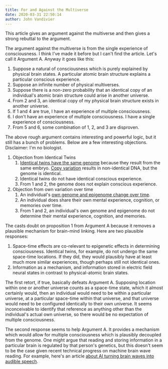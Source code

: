 ```yaml
---
title: For and Against the Multiverse
date: 2020-03-31 22:50:14
author: John Vandivier
---
```




<!-- wp:paragraph -->
<p>This article gives an argument against the multiverse and then gives a strong rebuttal to the argument.</p>
<!-- /wp:paragraph -->

<!-- wp:paragraph -->
<p>The argument against the multiverse is from the single experience of consciousness. I think I've made it before but I can't find the article. Let's call it Argument A. Anyway it goes like this:</p>
<!-- /wp:paragraph -->

<!-- wp:list {\"ordered\":true} -->
<ol><li>Suppose a natural of consciousness which is purely explained by physical brain states. A particular atomic brain structure explains a particular conscious experience.</li><li>Suppose an infinite number of physical multiverses.</li><li>Suppose there is a non-zero probability that an identical copy of an individual's atomic brain structure could arise in another universe.</li><li>From 2 and 3, an identical copy of my physical brain structure exists in another universe.</li><li>If 1 and 4 are true, I have an experience of multiple consciousness.</li><li>I don't have an experience of multiple consciousness. I have a single experience of consciousness.</li><li>From 5 and 6, some combination of 1, 2, and 3 are disproven.</li></ol>
<!-- /wp:list -->

<!-- wp:paragraph -->
<p>The above rough argument contains interesting and powerful logic, but it still has a bunch of problems. Below are a few interesting objections. Disclaimer: I'm no biologist.</p>
<!-- /wp:paragraph -->

<!-- wp:list {\"ordered\":true} -->
<ol><li>Objection from Identical Twins<ol><li><a href=\"https://www.reuters.com/article/us-health-reproduction-mosaic-twins/doctors-confirm-new-type-of-twin-born-from-one-egg-and-two-sperm-idUSKCN1QG2YH\">Identical twins have the same genome</a> because they result from the same embryo. <a href=\"https://www.scientificamerican.com/article/identical-twins-genes-are-not-identical/\">Copy variation</a> results in non-identical DNA, but the genome is identical.</li><li>Identical twins do not have identical conscious experience.</li><li>From 1 and 2, the genome does not explain conscious experience.</li></ol></li><li>Objection from own variation over time<ol><li>An individual's <a href=\"https://biology.stackexchange.com/questions/10710/does-our-dna-change-during-our-lives\">own genome and epigenome change over time</a>.</li><li>An individual does share their own mental experience, cognition, or memories over time.</li><li>From 1 and 2, an individual's own genome and epigenome do not determine their mental experience, cognition, and memories.</li></ol></li></ol>
<!-- /wp:list -->

<!-- wp:paragraph -->
<p>The casts doubt on proposition 1 from Argument A because it removes a plausible mechanism for brain-mind linking. Here are two plausible responses:</p>
<!-- /wp:paragraph -->

<!-- wp:list {\"ordered\":true} -->
<ol><li>Space-time effects are co-relevant to epigenetic effects in determining consciousness. Identical twins, for example, do not undergo the same space-time locations. If they did, they would plausibly have at least much more similar experiences, though perhaps still not identical ones.</li><li>Information as a mechanism, and information stored in electric field neural states in contrast to physical-atomic brain states.</li></ol>
<!-- /wp:list -->

<!-- wp:paragraph -->
<p>The first retort, if true, basically defeats Argument A. Supposing location within one or another universe counts as a space-time state, which it almost certainly would, then an individual would need to be within a particular universe, at a particular space-time within that universe, and that universe would need to be configured identically to their own universe. It seems inconceivable to identify that reference as anything other than the individual's actual own universe, so there would be no expectation of multiple consciousness.</p>
<!-- /wp:paragraph -->

<!-- wp:paragraph -->
<p>The second response seems to help Argument A. It provides a mechanism which would allow for multiple consciousness which is plausibly decoupled from the genome. One might argue that reading and storing information in a particular brain is regulated by that person's genetics, but this doesn't seem to be the case given recent technical progress on machine brain wave reading. For example, here's an article <a href=\"https://www.newscientist.com/article/2200683-mind-reading-device-uses-ai-to-turn-brainwaves-into-audible-speech/\">about AI turning brain waves into audible speech</a>.</p>
<!-- /wp:paragraph -->